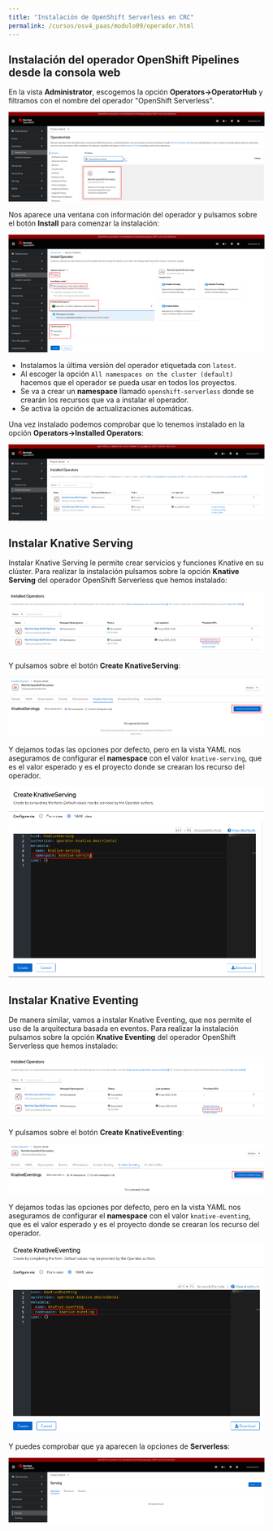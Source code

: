 ```yaml
---
title: "Instalación de OpenShift Serverless en CRC"
permalink: /cursos/osv4_paas/modulo09/operador.html
---
```


## Instalación del operador OpenShift Pipelines desde la consola web

En la vista **Administrator**, escogemos la opción **Operators->OperatorHub** y filtramos con el nombre del operador "OpenShift Serverless".

![operador](img/operador1.png)

Nos aparece una ventana con información del operador y pulsamos sobre el botón **Install** para comenzar la instalación:

![operador](img/operador2.png)

* Instalamos la última versión del operador etiquetada con `latest`.
* Al escoger la opción `All namespaces on the cluster (default)` hacemos que el operador se pueda usar en todos los proyectos.
* Se va a crear un **namespace** llamado `openshift-serverless` donde se crearán los recursos que va a instalar el operador.
* Se activa la opción de actualizaciones automáticas.

Una vez instalado podemos comprobar que lo tenemos instalado en la opción **Operators->Installed Operators**:

![operador](img/operador3.png)

## Instalar Knative Serving

Instalar Knative Serving le permite crear servicios y funciones Knative en su clúster. Para realizar la instalación pulsamos sobre la opción **Knative Serving** del operador OpenShift Serverless que hemos instalado:

![operador](img/operador4.png)

Y pulsamos sobre el botón **Create KnativeServing**:

![operador](img/operador5.png)

Y dejamos todas las opciones por defecto, pero en la vista YAML nos aseguramos de configurar el **namespace** con el valor `knative-serving`, que es el valor esperado y es el proyecto donde se crearan los recurso del operador.

![operador](img/operador6.png)

## Instalar Knative Eventing

De manera similar, vamos a instalar Knative Eventing, que nos permite el uso de la arquitectura basada en eventos. Para realizar la instalación pulsamos sobre la opción **Knative Eventing** del operador OpenShift Serverless que hemos instalado:

![operador](img/operador7.png)

Y pulsamos sobre el botón **Create KnativeEventing**:

![operador](img/operador8.png)

Y dejamos todas las opciones por defecto, pero en la vista YAML nos aseguramos de configurar el **namespace** con el valor `knative-eventing`, que es el valor esperado y es el proyecto donde se crearan los recurso del operador.

![operador](img/operador9.png)

Y puedes comprobar que ya aparecen la opciones de **Serverless**:

![operador](img/operador10.png)